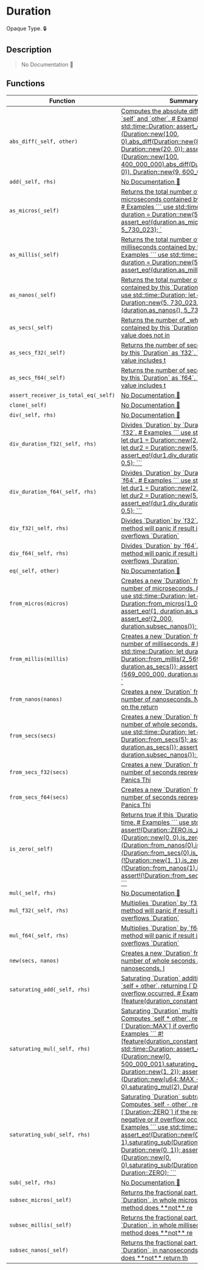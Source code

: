 # Duration

Opaque Type\. 🔒

## Description

> No Documentation 🚧

## Functions

| Function | Summary |
| --- | --- |
| `abs_diff(_self, other)` | [ Computes the absolute difference between \`self\` and \`other\`\.  \# Examples  \`\`\`  use std::time::Duration;  assert\_eq\!\(Duration::new\(100, 0\)\.abs\_diff\(Duration::new\(80, 0\)\), Duration::new\(20, 0\)\);  assert\_eq\!\(Duration::new\(100, 400\_000\_000\)\.abs\_diff\(Duration::new\(110, 0\)\), Duration::new\(9, 600\_000\_000\)\);  \`](./duration/abs_diff.md) |
| `add(_self, rhs)` | [No Documentation 🚧](./duration/add.md) |
| `as_micros(_self)` | [ Returns the total number of whole microseconds contained by this \`Duration\`\.  \# Examples  \`\`\`  use std::time::Duration;  let duration = Duration::new\(5, 730\_023\_852\);  assert\_eq\!\(duration\.as\_micros\(\), 5\_730\_023\);  \`](./duration/as_micros.md) |
| `as_millis(_self)` | [ Returns the total number of whole milliseconds contained by this \`Duration\`\.  \# Examples  \`\`\`  use std::time::Duration;  let duration = Duration::new\(5, 730\_023\_852\);  assert\_eq\!\(duration\.as\_millis\(\), 5\_730\);  \`\`\`](./duration/as_millis.md) |
| `as_nanos(_self)` | [ Returns the total number of nanoseconds contained by this \`Duration\`\.  \# Examples  \`\`\`  use std::time::Duration;  let duration = Duration::new\(5, 730\_023\_852\);  assert\_eq\!\(duration\.as\_nanos\(\), 5\_730\_023\_852\);  \`\`\`](./duration/as_nanos.md) |
| `as_secs(_self)` | [ Returns the number of \_whole\_ seconds contained by this \`Duration\`\.  The returned value does not in](./duration/as_secs.md) |
| `as_secs_f32(_self)` | [ Returns the number of seconds contained by this \`Duration\` as \`f32\`\.  The returned value includes t](./duration/as_secs_f32.md) |
| `as_secs_f64(_self)` | [ Returns the number of seconds contained by this \`Duration\` as \`f64\`\.  The returned value includes t](./duration/as_secs_f64.md) |
| `assert_receiver_is_total_eq(_self)` | [No Documentation 🚧](./duration/assert_receiver_is_total_eq.md) |
| `clone(_self)` | [No Documentation 🚧](./duration/clone.md) |
| `div(_self, rhs)` | [No Documentation 🚧](./duration/div.md) |
| `div_duration_f32(_self, rhs)` | [ Divides \`Duration\` by \`Duration\` and returns \`f32\`\.  \# Examples  \`\`\`  use std::time::Duration;  let dur1 = Duration::new\(2, 700\_000\_000\);  let dur2 = Duration::new\(5, 400\_000\_000\);  assert\_eq\!\(dur1\.div\_duration\_f32\(dur2\), 0\.5\);  \`\`\`](./duration/div_duration_f32.md) |
| `div_duration_f64(_self, rhs)` | [ Divides \`Duration\` by \`Duration\` and returns \`f64\`\.  \# Examples  \`\`\`  use std::time::Duration;  let dur1 = Duration::new\(2, 700\_000\_000\);  let dur2 = Duration::new\(5, 400\_000\_000\);  assert\_eq\!\(dur1\.div\_duration\_f64\(dur2\), 0\.5\);  \`\`\`](./duration/div_duration_f64.md) |
| `div_f32(_self, rhs)` | [ Divides \`Duration\` by \`f32\`\.  \# Panics  This method will panic if result is negative, overflows \`Duration\`](./duration/div_f32.md) |
| `div_f64(_self, rhs)` | [ Divides \`Duration\` by \`f64\`\.  \# Panics  This method will panic if result is negative, overflows \`Duration\`](./duration/div_f64.md) |
| `eq(_self, other)` | [No Documentation 🚧](./duration/eq.md) |
| `from_micros(micros)` | [ Creates a new \`Duration\` from the specified number of microseconds\.  \# Examples  \`\`\`  use std::time::Duration;  let duration = Duration::from\_micros\(1\_000\_002\);  assert\_eq\!\(1, duration\.as\_secs\(\)\);  assert\_eq\!\(2\_000, duration\.subsec\_nanos\(\)\);  \`](./duration/from_micros.md) |
| `from_millis(millis)` | [ Creates a new \`Duration\` from the specified number of milliseconds\.  \# Examples  \`\`\`  use std::time::Duration;  let duration = Duration::from\_millis\(2\_569\);  assert\_eq\!\(2, duration\.as\_secs\(\)\);  assert\_eq\!\(569\_000\_000, duration\.subsec\_nanos\(\)\);  \`](./duration/from_millis.md) |
| `from_nanos(nanos)` | [ Creates a new \`Duration\` from the specified number of nanoseconds\.  Note: Using this on the return ](./duration/from_nanos.md) |
| `from_secs(secs)` | [ Creates a new \`Duration\` from the specified number of whole seconds\.  \# Examples  \`\`\`  use std::time::Duration;  let duration = Duration::from\_secs\(5\);  assert\_eq\!\(5, duration\.as\_secs\(\)\);  assert\_eq\!\(0, duration\.subsec\_nanos\(\)\);  \`\`\`](./duration/from_secs.md) |
| `from_secs_f32(secs)` | [ Creates a new \`Duration\` from the specified number of seconds represented  as \`f32\`\.  \# Panics  Thi](./duration/from_secs_f32.md) |
| `from_secs_f64(secs)` | [ Creates a new \`Duration\` from the specified number of seconds represented  as \`f64\`\.  \# Panics  Thi](./duration/from_secs_f64.md) |
| `is_zero(_self)` | [ Returns true if this \`Duration\` spans no time\.  \# Examples  \`\`\`  use std::time::Duration;  assert\!\(Duration::ZERO\.is\_zero\(\)\);  assert\!\(Duration::new\(0, 0\)\.is\_zero\(\)\);  assert\!\(Duration::from\_nanos\(0\)\.is\_zero\(\)\);  assert\!\(Duration::from\_secs\(0\)\.is\_zero\(\)\);  assert\!\(\!Duration::new\(1, 1\)\.is\_zero\(\)\);  assert\!\(\!Duration::from\_nanos\(1\)\.is\_zero\(\)\);  assert\!\(\!Duration::from\_secs\(1\)\.is\_zero\(\)\);  \`\`\`](./duration/is_zero.md) |
| `mul(_self, rhs)` | [No Documentation 🚧](./duration/mul.md) |
| `mul_f32(_self, rhs)` | [ Multiplies \`Duration\` by \`f32\`\.  \# Panics  This method will panic if result is negative, overflows \`Duration\`](./duration/mul_f32.md) |
| `mul_f64(_self, rhs)` | [ Multiplies \`Duration\` by \`f64\`\.  \# Panics  This method will panic if result is negative, overflows \`Duration\`](./duration/mul_f64.md) |
| `new(secs, nanos)` | [ Creates a new \`Duration\` from the specified number of whole seconds and  additional nanoseconds\.  I](./duration/new.md) |
| `saturating_add(_self, rhs)` | [ Saturating \`Duration\` addition\. Computes \`self \+ other\`, returning \[\`Duration::MAX\`\]  if overflow occurred\.  \# Examples  \`\`\`  \#\!\[feature\(duration\_constants\)\]](./duration/saturating_add.md) |
| `saturating_mul(_self, rhs)` | [ Saturating \`Duration\` multiplication\. Computes \`self \* other\`, returning  \[\`Duration::MAX\`\] if overflow occurred\.  \# Examples  \`\`\`  \#\!\[feature\(duration\_constants\)\]  use std::time::Duration;  assert\_eq\!\(Duration::new\(0, 500\_000\_001\)\.saturating\_mul\(2\), Duration::new\(1, 2\)\);  assert\_eq\!\(Duration::new\(u64::MAX \- 1, 0\)\.saturating\_mul\(2\), Duration::MAX\);  \`\`\`](./duration/saturating_mul.md) |
| `saturating_sub(_self, rhs)` | [ Saturating \`Duration\` subtraction\. Computes \`self \- other\`, returning \[\`Duration::ZERO\`\]  if the result would be negative or if overflow occurred\.  \# Examples  \`\`\`  use std::time::Duration;  assert\_eq\!\(Duration::new\(0, 1\)\.saturating\_sub\(Duration::new\(0, 0\)\), Duration::new\(0, 1\)\);  assert\_eq\!\(Duration::new\(0, 0\)\.saturating\_sub\(Duration::new\(0, 1\)\), Duration::ZERO\);  \`\`\`](./duration/saturating_sub.md) |
| `sub(_self, rhs)` | [No Documentation 🚧](./duration/sub.md) |
| `subsec_micros(_self)` | [ Returns the fractional part of this \`Duration\`, in whole microseconds\.  This method does \*\*not\*\* re](./duration/subsec_micros.md) |
| `subsec_millis(_self)` | [ Returns the fractional part of this \`Duration\`, in whole milliseconds\.  This method does \*\*not\*\* re](./duration/subsec_millis.md) |
| `subsec_nanos(_self)` | [ Returns the fractional part of this \`Duration\`, in nanoseconds\.  This method does \*\*not\*\* return th](./duration/subsec_nanos.md) |
